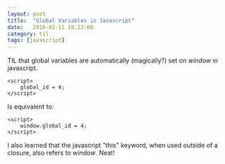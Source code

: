 ```yaml
---
layout: post
title:  "Global Variables in Javascript"
date:   2016-02-11 18:22:00
category: til
tags: [javascript]
---
```


TIL that global variables are automatically (magically?) set on *window* in javascript.

	<script>
	    global_id = 4;
	</script>

Is equivalent to:

	<script>
	    window.global_id = 4;
	</script>

I also learned that the javascript "this" keyword, when used outside of a closure, also refers to *window*. Neat!